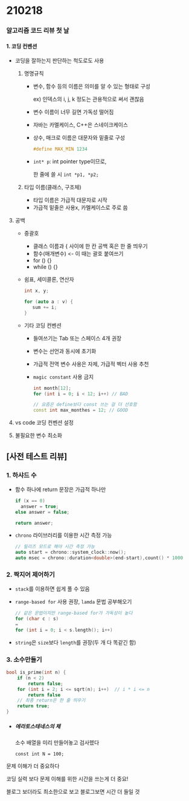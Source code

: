 # 210218

### 알고리즘 코드 리뷰 첫 날

#### 

#### 1. 코딩 컨벤션

- 코딩을 잘하는지 판단하는 척도로도 사용

  1. 명명규칙

     - 변수, 함수 등의 이름은 의미를 알 수 있는 형태로 구성

       ex) 인덱스의 i, j, k 정도는 관용적으로 써서 괜찮음

     - 변수 이름이 너무 길면 가독성 떨어짐

     - 자바는 카멜케이스, C++은 스네이크케이스

     - 상수, 매크로 이름은 대문자와 밑줄로 구성

       ```c++
       #define MAX_MIN 1234
       ```

     - `int* p`: int pointer type이므로,

       한 줄에 쓸 시 `int *p1, *p2;`

  2. 타입 이름(클래스, 구조체)

     - 타입 이름은 가급적 대문자로 시작
     - 가급적 밑줄은 사용x, 카멜케이스로 주로 씀

     

3. 공백

   - 중괄호

     - 클래스 이름과 { 사이에 한 칸 공백 혹은 한 줄 띄우기
     - 함수(매개변수) <- 이 때는 괄호 붙여쓰기
     - for () {}
     - while () {}

   - 쉼표, 세미콜론, 연산자

     ```c++
     int x, y;
     
     for (auto a : v) {
     	sum += i;
     }
     
     ```

   - 기타 코딩 컨벤션

     - 들여쓰기는 Tab 또는 스페이스 4개 권장

     - 변수는 선언과 동시에 초기화

     - 가급적 전역 변수 사용은 자제, 가급적 벡터 사용 추천

     - `magic constant` 사용 금지

       ```c++
       int month[12];
       for (int i = 0; i < 12; i++) // BAD
       
       // 요즘은 define보다 const 쓰는 걸 더 선호함
       const int max_monthes = 12; // GOOD
       ```

4. vs code 코딩 컨벤션 설정



5. 불필요한 변수 최소화



## [사전 테스트 리뷰]

### 1. 하샤드 수

- 함수 하나에 return 문장은 가급적 하나만

  ```c++
  if (x == 0)
  	answer = true;
  else answer = false;
  
  return answer;
  ```

  

- `chrono` 라이브러리를 이용한 시간 측정 가능

  ```c++
  // 릴리즈 모드로 해야 시간 측정 가능
  auto start = chrono::system_clock::now();
  auto msec = chrono::duration<double>(end-start),count() * 1000
  ```

  

### 2. 짝지어 제어하기

- `stack`를 이용하면 쉽게 풀 수 있음

- `range-based for` 사용 권장, `lamda` 문법 공부해오기

  ```c++
  // 같은 문법이지만 range-based for가 가독성이 높다
  for (char c : s)
  =
  for (int i = 0; i < s.length(); i++)
  ```

  

- `string`은 `size`보다 `length`를 권장(두 개 다 똑같긴 함)



### 3. 소수만들기

```c++
bool is_prime(int n) {
	if (n < 2)
		return false;
	for (int i = 2; i <= sqrt(n); i++) 	// i * i <= n
		return false
	// 최종 return은 한 줄 띄우기
	return true;
}
```

- ##### 에라토스테네스의 체

  소수 배열을 미리 만들어놓고 검사헸다

  ```
  const int N = 100;
  ```





문제 이해가 더 중요하다

코딩 실력 보다 문제 이해를 위한 시간을 쓰는게 더 중요!

블로그 보더라도 최소한으로 보고 블로그보면 시간 더 들일 것





